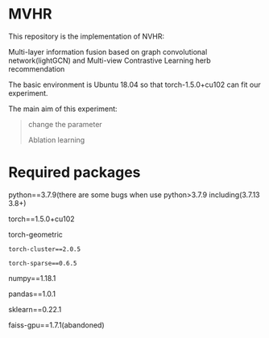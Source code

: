 # MVHR

This repository is the implementation of NVHR:

Multi-layer information fusion based on graph convolutional network(lightGCN) and Multi-view Contrastive Learning herb recommendation

The basic environment is Ubuntu 18.04 so that torch-1.5.0+cu102 can fit our experiment.

The main aim of this experiment:

>change the parameter
>
>Ablation learning

# Required packages

python==3.7.9(there are some bugs when use python>3.7.9 including(3.7.13 3.8+)

torch==1.5.0+cu102

torch-geometric

    torch-cluster==2.0.5

    torch-sparse==0.6.5

numpy==1.18.1

pandas==1.0.1

sklearn==0.22.1

faiss-gpu==1.7.1(abandoned)
